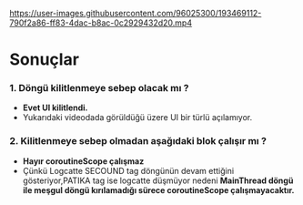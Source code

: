 


https://user-images.githubusercontent.com/96025300/193469112-790f2a86-ff83-4dac-b8ac-0c2929432d20.mp4




# Sonuçlar
### 1. Döngü kilitlenmeye sebep olacak mı ?
* **Evet UI kilitlendi.**
* Yukarıdaki videodada görüldüğü üzere UI bir türlü açılamıyor.
### 2. Kilitlenmeye sebep olmadan  aşağıdaki blok çalışır mı ?
* **Hayır coroutineScope çalışmaz**
* Çünkü Logcatte SECOUND tag döngünün devam ettiğini 
  gösteriyor,PATIKA tag ise logcatte düşmüyor nedeni **MainThread döngü ile meşgul
  döngü kırılamadığı sürece coroutineScope çalışmayacaktır.**
